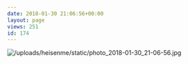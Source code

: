 ```yaml
---
date: 2018-01-30 21:06:56+00:00
layout: page
views: 251
id: 174
---
```




![/uploads/heisenme/static/photo_2018-01-30_21-06-56.jpg](/uploads/heisenme/static/photo_2018-01-30_21-06-56.jpg)
